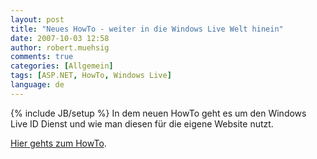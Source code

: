 ```yaml
---
layout: post
title: "Neues HowTo - weiter in die Windows Live Welt hinein"
date: 2007-10-03 12:58
author: robert.muehsig
comments: true
categories: [Allgemein]
tags: [ASP.NET, HowTo, Windows Live]
language: de
---
```

{% include JB/setup %}
In dem neuen HowTo geht es um den Windows Live ID Dienst und wie man diesen für die eigene Website nutzt.

<a href="{{BASE_PATH}}/artikel/howto-windows-live-id-web-authentication-grundlagen-installation">Hier gehts zum HowTo</a>.
